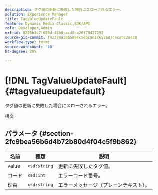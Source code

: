 ```yaml
---
description: タグ値の更新に失敗した場合にスローされるエラー。
solution: Experience Manager
title: TagValueUpdateFault
feature: Dynamic Media Classic,SDK/API
role: Developer,Admin
exl-id: 8225b3c7-626d-41b0-acd8-a20170427292
source-git-commit: f42378a20b58e4c5ebc961c6526d7cecabc2ae38
workflow-type: tm+mt
source-wordcount: '40'
ht-degree: 20%

---
```


# [!DNL TagValueUpdateFault]{#tagvalueupdatefault}

タグ値の更新に失敗した場合にスローされるエラー。

構文

## パラメータ {#section-2fc9bea56b6d4b72b80d4f04c5f9b862}

| 名前 | 種類 | 説明 |
|---|---|---|
| value | `xsd:string` | 更新に失敗したタグ値。 |
| コード | `xsd:int` | エラーコード番号。 |
| 理由 | `xsd:string` | エラーメッセージ（プレーンテキスト）。 |
